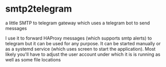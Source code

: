 # smtp2telegram
a little SMTP to telegram gateway which uses a telegram bot to send messages

I use it to forward HAProxy messages (which supports smtp alerts) to telegram but it can be used for any purpose. It can be started manually or as a systemd service (which uses screen to start the application). Most likely you'll have to adjust the user account under which it is is running as well as some file locations
